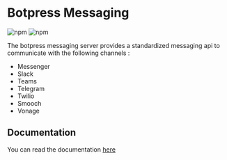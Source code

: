 # Botpress Messaging

![npm](https://img.shields.io/npm/v/@botpress/messaging-client?label=%40botpress%2Fmessaging-client)
![npm](https://img.shields.io/npm/v/@botpress/messaging-socket?label=%40botpress%2Fmessaging-socket)

The botpress messaging server provides a standardized messaging api to communicate with the following channels :

- Messenger
- Slack
- Teams
- Telegram
- Twilio
- Smooch
- Vonage

## Documentation

You can read the documentation [here](./docs/readme.md)
